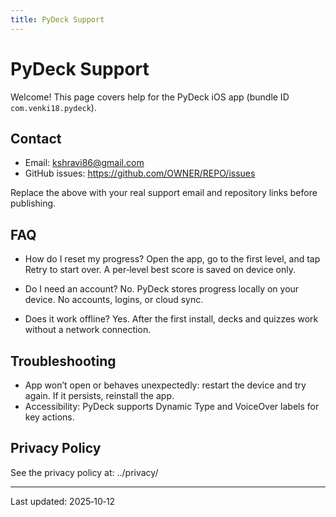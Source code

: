 ```yaml
---
title: PyDeck Support
---
```


# PyDeck Support

Welcome! This page covers help for the PyDeck iOS app (bundle ID `com.venki18.pydeck`).

## Contact

- Email: kshravi86@gmail.com
- GitHub issues: https://github.com/OWNER/REPO/issues

Replace the above with your real support email and repository links before publishing.

## FAQ

- How do I reset my progress?
  Open the app, go to the first level, and tap Retry to start over. A per‑level best score is saved on device only.

- Do I need an account?
  No. PyDeck stores progress locally on your device. No accounts, logins, or cloud sync.

- Does it work offline?
  Yes. After the first install, decks and quizzes work without a network connection.

## Troubleshooting

- App won’t open or behaves unexpectedly: restart the device and try again. If it persists, reinstall the app.
- Accessibility: PyDeck supports Dynamic Type and VoiceOver labels for key actions.

## Privacy Policy

See the privacy policy at: ../privacy/

---
Last updated: 2025‑10‑12
